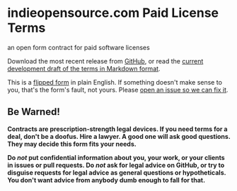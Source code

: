 # indieopensource.com Paid License Terms

an open form contract for paid software licenses

Download the most recent release from [GitHub](https://github.com/indieopensource/paid-license/releases), or read the [current development draft of the terms in Markdown format](https://github.com/indieopensource/paid-license/blob/master/terms.md).

This is a [flipped form](https://flippedform.com) in plain English.  If something doesn't make sense to you, that's the form's fault, not yours.  Please [open an issue so we can fix it](https://github.com/indieopensource/paid-license/issues/new).

## Be Warned!

**Contracts are prescription-strength legal devices.  If you need terms for a deal, don't be a doofus.  Hire a lawyer.  A good one will ask good questions.  They may decide this form fits your needs.**

**Do _not_ put confidential information about you, your work, or your clients in issues or pull requests.  Do _not_ ask for legal advice on GitHub, or try to disguise requests for legal advice as general questions or hypotheticals.  You don't want advice from anybody dumb enough to fall for that.**
